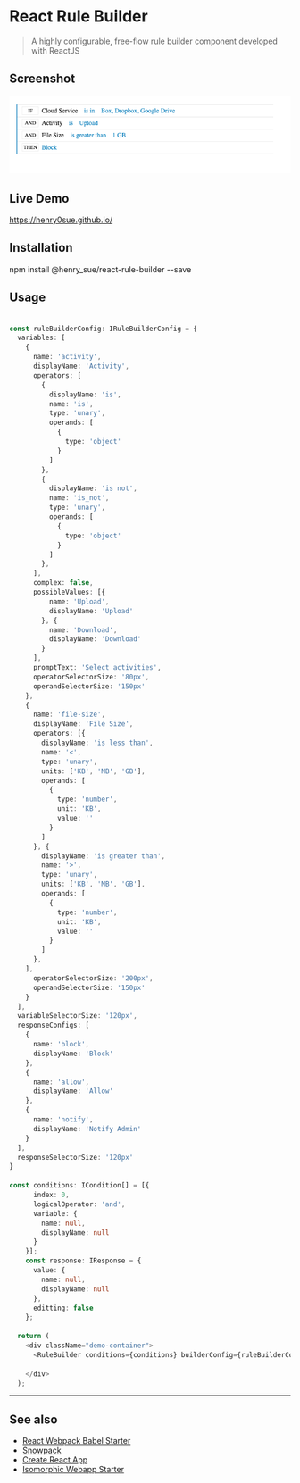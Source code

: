 # React Rule Builder
> A highly configurable, free-flow rule builder component developed with ReactJS

## Screenshot
![alt text](https://github.com/henry0sue/react-rule-builder/blob/main/react-rule-builder.png?raw=true)

## Live Demo
https://henry0sue.github.io/


## Installation
npm install @henry_sue/react-rule-builder --save

## Usage
````typescript

const ruleBuilderConfig: IRuleBuilderConfig = {
  variables: [
    {
      name: 'activity',
      displayName: 'Activity',
      operators: [
        {
          displayName: 'is',
          name: 'is',
          type: 'unary',
          operands: [
            {
              type: 'object'
            }
          ]
        },
        {
          displayName: 'is not',
          name: 'is_not',
          type: 'unary',         
          operands: [
            {
              type: 'object'
            }
          ]
        },
      ],             
      complex: false,
      possibleValues: [{
          name: 'Upload',
          displayName: 'Upload'
        }, {
          name: 'Download',
          displayName: 'Download'
        }
      ],       
      promptText: 'Select activities',
      operatorSelectorSize: '80px',
      operandSelectorSize: '150px'   
    },
    {
      name: 'file-size',
      displayName: 'File Size',
      operators: [{
        displayName: 'is less than',
        name: '<',
        type: 'unary',
        units: ['KB', 'MB', 'GB'],
        operands: [
          {
            type: 'number',
            unit: 'KB',
            value: ''
          }
        ]
      }, {
        displayName: 'is greater than',
        name: '>',
        type: 'unary',
        units: ['KB', 'MB', 'GB'],
        operands: [
          {
            type: 'number',
            unit: 'KB',
            value: ''
          }
        ]
      },
    ],
      operatorSelectorSize: '200px',
      operandSelectorSize: '150px'                 
    }
  ],
  variableSelectorSize: '120px',
  responseConfigs: [
    {
      name: 'block',
      displayName: 'Block'
    },
    {
      name: 'allow',
      displayName: 'Allow'
    },
    {
      name: 'notify',
      displayName: 'Notify Admin'
    }
  ],
  responseSelectorSize: '120px'
}

const conditions: ICondition[] = [{
      index: 0,
      logicalOperator: 'and',
      variable: {
        name: null,
        displayName: null
      }
    }];
    const response: IResponse = {
      value: {
        name: null,
        displayName: null
      },
      editting: false
    };

  return (
    <div className="demo-container">
      <RuleBuilder conditions={conditions} builderConfig={ruleBuilderConfig} response={response}/>
      
    </div>        
  );
````

---

## See also
* [React Webpack Babel Starter](https://github.com/vikpe/react-webpack-babel-starter)
* [Snowpack](https://github.com/snowpackjs/snowpack)
* [Create React App](https://github.com/facebook/create-react-app)
* [Isomorphic Webapp Starter](https://github.com/vikpe/isomorphic-webapp-starter)
